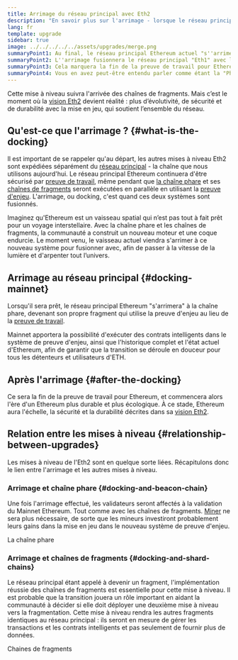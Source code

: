 ```yaml
---
title: Arrimage du réseau principal avec Eth2
description: "En savoir plus sur l'arrimage - lorsque le réseau principal Ethereum rejoint le système coordonné de preuve d'enjeu par chaîne phare."
lang: fr
template: upgrade
sidebar: true
image: ../../../../../assets/upgrades/merge.png
summaryPoint1: Au final, le réseau principal Ethereum actuel "s''arrimera" au reste des mises à niveau d''Eth2.
summaryPoint2: L''arrimage fusionnera le réseau principal "Eth1" avec la chaîne phare Eth2 et le système de fragments.
summaryPoint3: Cela marquera la fin de la preuve de travail pour Ethereum, et la transition complète vers la preuve d'enjeu.
summaryPoint4: Vous en avez peut-être entendu parler comme étant la "Phase 1.5 " sur les feuilles de route techniques.
---
```


<UpgradeStatus date="~Q1/Q2 2022">
    Cette mise à niveau suivra l'arrivée des chaînes de fragments. Mais c’est le moment où la <a href="/vision/">vision Eth2</a> devient réalité : plus d’évolutivité, de sécurité et de durabilité avec la mise en jeu, qui soutient l’ensemble du réseau.
</UpgradeStatus>

## Qu'est-ce que l'arrimage ? {#what-is-the-docking}

Il est important de se rappeler qu'au départ, les autres mises à niveau Eth2 sont expédiées séparément du [réseau principal](/glossary/#mainnet) - la chaîne que nous utilisons aujourd'hui. Le réseau principal Ethereum continuera d'être sécurisé par [preuve de travail](/developers/docs/consensus-mechanisms/pow/), même pendant que [la chaîne phare](/upgrades/beacon-chain/) et ses [chaînes de fragments](/upgrades/shard-chains/) seront exécutées en parallèle en utilisant la [preuve d'enjeu](/developers/docs/consensus-mechanisms/pos/). L'arrimage, ou docking, c'est quand ces deux systèmes sont fusionnés.

Imaginez qu'Ethereum est un vaisseau spatial qui n’est pas tout à fait prêt pour un voyage interstellaire. Avec la chaîne phare et les chaînes de fragments, la communauté a construit un nouveau moteur et une coque endurcie. Le moment venu, le vaisseau actuel viendra s'arrimer à ce nouveau système pour fusionner avec, afin de passer à la vitesse de la lumière et d'arpenter tout l’univers.

## Arrimage au réseau principal {#docking-mainnet}

Lorsqu'il sera prêt, le réseau principal Ethereum "s'arrimera" à la chaîne phare, devenant son propre fragment qui utilise la preuve d'enjeu au lieu de la [preuve de travail](/developers/docs/consensus-mechanisms/pow/).

Mainnet apportera la possibilité d'exécuter des contrats intelligents dans le système de preuve d'enjeu, ainsi que l'historique complet et l'état actuel d'Ethereum, afin de garantir que la transition se déroule en douceur pour tous les détenteurs et utilisateurs d'ETH.

## Après l'arrimage {#after-the-docking}

Ce sera la fin de la preuve de travail pour Ethereum, et commencera alors l'ère d'un Ethereum plus durable et plus écologique. À ce stade, Ethereum aura l'échelle, la sécurité et la durabilité décrites dans sa [vision Eth2](/vision/).

## Relation entre les mises à niveau {#relationship-between-upgrades}

Les mises à niveau de l'Eth2 sont en quelque sorte liées. Récapitulons donc le lien entre l'arrimage et les autres mises à niveau.

### Arrimage et chaîne phare {#docking-and-beacon-chain}

Une fois l'arrimage effectué, les validateurs seront affectés à la validation du Mainnet Ethereum. Tout comme avec les chaînes de fragments. [Miner](/developers/docs/consensus-mechanisms/pow/mining/) ne sera plus nécessaire, de sorte que les mineurs investiront probablement leurs gains dans la mise en jeu dans le nouveau système de preuve d'enjeu.

<ButtonLink to="/upgrades/beacon-chain/">La chaîne phare</ButtonLink>

### Arrimage et chaînes de fragments {#docking-and-shard-chains}

Le réseau principal étant appelé à devenir un fragment, l'implémentation réussie des chaînes de fragments est essentielle pour cette mise à niveau. Il est probable que la transition jouera un rôle important en aidant la communauté à décider si elle doit déployer une deuxième mise à niveau vers la fragmentation. Cette mise à niveau rendra les autres fragments identiques au réseau principal : ils seront en mesure de gérer les transactions et les contrats intelligents et pas seulement de fournir plus de données.

<ButtonLink to="/upgrades/shard-chains/">Chaines de fragments</ButtonLink>
